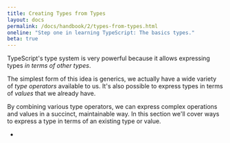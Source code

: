 ```yaml
---
title: Creating Types from Types
layout: docs
permalink: /docs/handbook/2/types-from-types.html
oneline: "Step one in learning TypeScript: The basics types."
beta: true
---
```


TypeScript's type system is very powerful because it allows expressing types _in terms of other types_.

The simplest form of this idea is generics, we actually have a wide variety of _type operators_ available to us.
It's also possible to express types in terms of _values_ that we already have.

By combining various type operators, we can express complex operations and values in a succinct, maintainable way.
In this section we'll cover ways to express a type in terms of an existing type or value.

-
